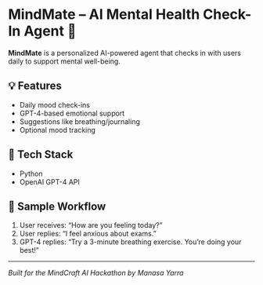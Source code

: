 # MindMate – AI Mental Health Check-In Agent 🧠

**MindMate** is a personalized AI-powered agent that checks in with users daily to support mental well-being.

## 💡 Features
- Daily mood check-ins
- GPT-4-based emotional support
- Suggestions like breathing/journaling
- Optional mood tracking

## 🔧 Tech Stack
- Python
- OpenAI GPT-4 API

## 🚀 Sample Workflow
1. User receives: “How are you feeling today?”
2. User replies: “I feel anxious about exams.”
3. GPT-4 replies: “Try a 3-minute breathing exercise. You’re doing your best!”

---

*Built for the MindCraft AI Hackathon by Manasa Yarra*
